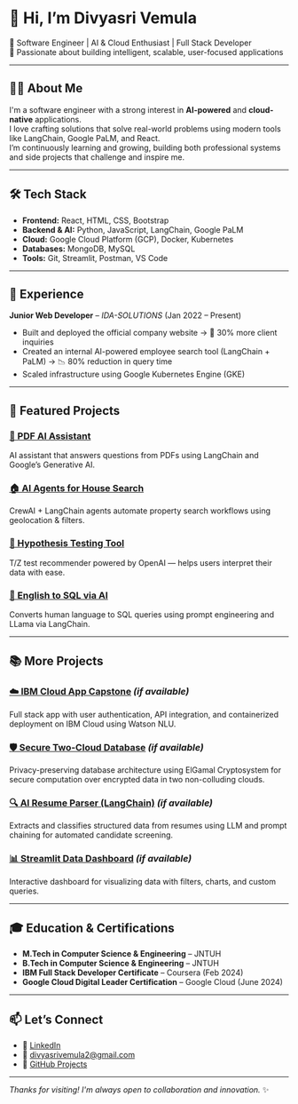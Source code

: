 # 👋 Hi, I’m Divyasri Vemula

🚀 Software Engineer | AI & Cloud Enthusiast | Full Stack Developer  
🎯 Passionate about building intelligent, scalable, user-focused applications

---

## 👩‍💻 About Me

I'm a software engineer with a strong interest in **AI-powered** and **cloud-native** applications.  
I love crafting solutions that solve real-world problems using modern tools like LangChain, Google PaLM, and React.  
I’m continuously learning and growing, building both professional systems and side projects that challenge and inspire me.

---

## 🛠️ Tech Stack

- **Frontend:** React, HTML, CSS, Bootstrap  
- **Backend & AI:** Python, JavaScript, LangChain, Google PaLM  
- **Cloud:** Google Cloud Platform (GCP), Docker, Kubernetes  
- **Databases:** MongoDB, MySQL  
- **Tools:** Git, Streamlit, Postman, VS Code

---

## 💼 Experience

**Junior Web Developer** – *IDA-SOLUTIONS* (Jan 2022 – Present)  
- Built and deployed the official company website → 🚀 30% more client inquiries  
- Created an internal AI-powered employee search tool (LangChain + PaLM) → 📉 80% reduction in query time  
- Scaled infrastructure using Google Kubernetes Engine (GKE)

---

## 🚀 Featured Projects

### [📄 PDF AI Assistant](https://github.com/Divyasri6/PDF-AI-Assistant)  
AI assistant that answers questions from PDFs using LangChain and Google’s Generative AI.

### [🏠 AI Agents for House Search](https://github.com/Divyasri6/AI_agents_for_-house_search)  
CrewAI + LangChain agents automate property search workflows using geolocation & filters.

### [🧪 Hypothesis Testing Tool](https://github.com/Divyasri6/hypothesis-testing-using-ai)  
T/Z test recommender powered by OpenAI — helps users interpret their data with ease.

### [💬 English to SQL via AI](https://github.com/Divyasri6/CONVERTING-ENGLISH-TO-SQL-USING-GENERATIVE-AI-)  
Converts human language to SQL queries using prompt engineering and LLama via LangChain.

---

## 📚 More Projects

### [☁️ IBM Cloud App Capstone](https://github.com/Divyasri6/Cloud-App-Capstone) *(if available)*  
Full stack app with user authentication, API integration, and containerized deployment on IBM Cloud using Watson NLU.

### [🛡️ Secure Two-Cloud Database](https://github.com/Divyasri6/secure-2cloud-db) *(if available)*  
Privacy-preserving database architecture using ElGamal Cryptosystem for secure computation over encrypted data in two non-colluding clouds.

### [🔍 AI Resume Parser (LangChain)](https://github.com/Divyasri6/AI-Resume-Parser) *(if available)*  
Extracts and classifies structured data from resumes using LLM and prompt chaining for automated candidate screening.

### [📊 Streamlit Data Dashboard](https://github.com/Divyasri6/streamlit-data-dashboard) *(if available)*  
Interactive dashboard for visualizing data with filters, charts, and custom queries.

---

## 🎓 Education & Certifications

- **M.Tech in Computer Science & Engineering** – JNTUH  
- **B.Tech in Computer Science & Engineering** – JNTUH  
- **IBM Full Stack Developer Certificate** – Coursera (Feb 2024)  
- **Google Cloud Digital Leader Certification** – Google Cloud (June 2024)

---

## 📫 Let’s Connect

- 💼 [LinkedIn](https://www.linkedin.com/in/divyasri-vemula-143424103/)  
- 📧 divyasrivemula2@gmail.com  
- 🧠 [GitHub Projects](https://github.com/Divyasri6)

---

_Thanks for visiting! I'm always open to collaboration and innovation._ ✨
